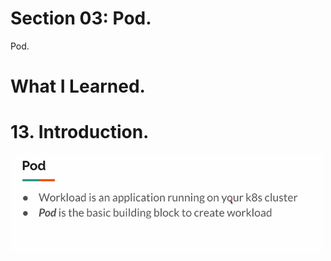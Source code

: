 # Section 03: Pod. 

Pod.

# What I Learned.

# 13. Introduction.

<img src="pod.PNG"  alt="alt text" width="500"/>
